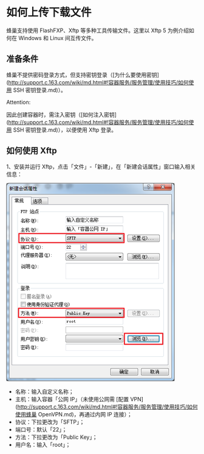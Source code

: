 # 如何上传下载文件

蜂巢支持使用 FlashFXP、Xftp 等多种工具传输文件。这里以 Xftp 5 为例介绍如何在 Windows 和 Linux 间互传文件。


## 准备条件
蜂巢不提供密码登录方式，但支持密钥登录（[为什么要使用密钥](http://support.c.163.com/wiki/md.html#!容器服务/服务管理/使用技巧/如何使用 SSH 密钥登录.md)）。

<span>Attention:</span><div class="alertContent">因此创建容器时，需注入密钥（[如何注入密钥](http://support.c.163.com/wiki/md.html#!容器服务/服务管理/使用技巧/如何使用 SSH 密钥登录.md)），以便使用 Xftp 登录。</div>

## 如何使用 Xftp
1、安装并运行 Xftp，点击「文件」-「新建」，在「新建会话属性」窗口输入相关信息：

![](../image/如何上传下载文件-新建Xftp会话.png)
* 名称：输入自定义名称；
* 主机：输入容器「公网 IP」（未使用公网需 [配置 VPN](http://support.c.163.com/wiki/md.html#!容器服务/服务管理/使用技巧/如何使用蜂巢 OpenVPN.md)，再通过内网 IP 连接）；
* 协议：下拉更改为「SFTP」；
* 端口号：默认「22」；
* 方法：下拉更改为「Public Key」；
* 用户名：输入「root」；